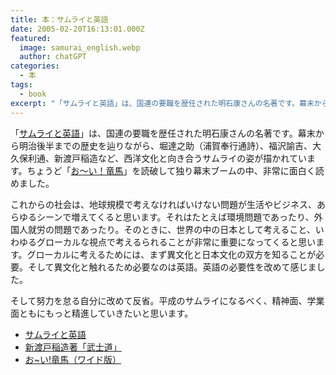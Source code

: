 ```yaml
---
title: 本：サムライと英語
date: 2005-02-20T16:13:01.000Z
featured:
  image: samurai_english.webp
  author: chatGPT
categories:
  - 本
tags:
  - book
excerpt: "「サムライと英語」は、国連の要職を歴任された明石康さんの名著です。幕末から明治後半までの歴史を辿りながら、堀達之助（浦賀奉行通詩）、福沢諭吉、大久保利通、新渡戸稲造など、西洋文化と向き合うサムライの姿が描かれています。ちょうど「お〜い！竜馬」を読破して独り幕末ブームの中、非常に面白く読めました。"
---
```


「[サムライと英語](http://www.amazon.co.jp/exec/obidos/ASIN/4047041653/ref=nosim/yutakayamaguc-22)」は、国連の要職を歴任された明石康さんの名著です。幕末から明治後半までの歴史を辿りながら、堀達之助（浦賀奉行通詩）、福沢諭吉、大久保利通、新渡戸稲造など、西洋文化と向き合うサムライの姿が描かれています。ちょうど「[お〜い！竜馬](http://www.amazon.co.jp/exec/obidos/ASIN/4091528015/ref=nosim/yutakayamaguc-22)」を読破して独り幕末ブームの中、非常に面白く読めました。

これからの社会は、地球規模で考えなければいけない問題が生活やビジネス、あらゆるシーンで増えてくると思います。それはたとえば環境問題であったり、外国人就労の問題であったり。そのときに、世界の中の日本として考えること、いわゆるグローカルな視点で考えるられることが非常に重要になってくると思います。グローカルに考えるためには、まず異文化と日本文化の双方を知ることが必要。そして異文化と触れるため必要なのは英語。英語の必要性を改めて感じました。

そして努力を怠る自分に改めて反省。平成のサムライになるべく、精神面、学業面ともにもっと精進していきたいと思います。

- [サムライと英語](http://www.amazon.co.jp/exec/obidos/ASIN/4047041653/ref=nosim/yutakayamaguc-22)
- [新渡戸稲造著「武士道」](http://www.amazon.co.jp/exec/obidos/ASIN/4003311817/ref=nosim/yutakayamaguc-22)
- [お~い!竜馬（ワイド版）](http://www.amazon.co.jp/exec/obidos/ASIN/4091528015/ref=nosim/yutakayamaguc-22)

